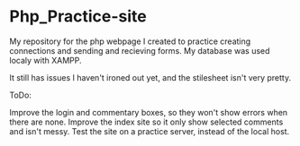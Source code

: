 # Php_Practice-site
My repository for the php webpage I created to practice creating connections and sending and recieving forms. My database was used localy with XAMPP.

It still has issues I haven't ironed out yet, and the stilesheet isn't very pretty. 

ToDo:

Improve the login and commentary boxes, so they won't show errors when there are none. 
Improve the index site so it only show selected comments and isn't messy. 
Test the site on a practice server, instead of the local host. 
